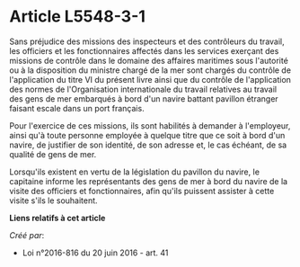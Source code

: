# Article L5548-3-1

Sans préjudice des missions des inspecteurs et des contrôleurs du travail, les officiers et les fonctionnaires affectés dans
les services exerçant des missions de contrôle dans le domaine des affaires maritimes sous l'autorité ou à la disposition du
ministre chargé de la mer sont chargés du contrôle de l'application du titre VI du présent livre ainsi que du contrôle de
l'application des normes de l'Organisation internationale du travail relatives au travail des gens de mer embarqués à bord
d'un navire battant pavillon étranger faisant escale dans un port français.

Pour l'exercice de ces missions, ils sont habilités à demander à l'employeur, ainsi qu'à toute personne employée à quelque
titre que ce soit à bord d'un navire, de justifier de son identité, de son adresse et, le cas échéant, de sa qualité de gens
de mer.

Lorsqu'ils existent en vertu de la législation du pavillon du navire, le capitaine informe les représentants des gens de mer
à bord du navire de la visite des officiers et fonctionnaires, afin qu'ils puissent assister à cette visite s'ils le
souhaitent.

**Liens relatifs à cet article**

_Créé par_:

  - Loi n°2016-816 du 20 juin 2016 - art. 41
